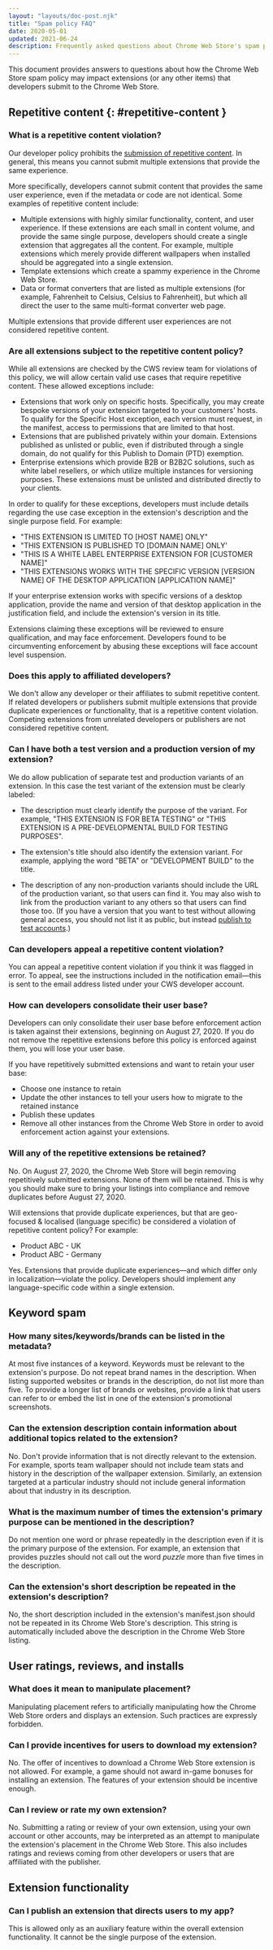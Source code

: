 ```yaml
---
layout: "layouts/doc-post.njk"
title: "Spam policy FAQ"
date: 2020-05-01
updated: 2021-06-24
description: Frequently asked questions about Chrome Web Store's spam policy.
---
```


This document provides answers to questions about how the Chrome Web Store spam policy may impact extensions (or any other items) that developers submit to the Chrome Web Store.

## Repetitive content {: #repetitive-content }

### What is a repetitive content violation?

Our developer policy prohibits the [submission of repetitive
content](/docs/webstore/program_policies#spam). In general, this means you
cannot submit multiple extensions that provide the same experience.

More specifically, developers cannot submit content that provides the same user experience, even if
the metadata or code are not identical. Some examples of repetitive content include:


* Multiple extensions with highly similar functionality, content, and user experience. If these
  extensions are each small in content volume, and provide the same single purpose, developers
  should create a single extension that aggregates all the content. For example, multiple
  extensions which merely provide different wallpapers when installed should be aggregated into a
  single extension. 
* Template extensions which create a spammy experience in the Chrome Web Store. 
* Data or format converters that are listed as multiple extensions (for example, Fahrenheit to
  Celsius, Celsius to Fahrenheit), but which all direct the user to the same multi-format converter
  web page.

Multiple extensions that provide different user experiences are not considered repetitive content.


### Are all extensions subject to the repetitive content policy?

While all extensions are checked by the CWS review team for violations of this policy, we will allow
certain valid use cases that require repetitive content. These allowed exceptions include:


* Extensions that work only on specific hosts. Specifically, you may create bespoke versions of
  your extension targeted to your customers' hosts. To qualify for the Specific Host exception,
  each version must request, in the manifest, access to permissions that are limited to that host. 
* Extensions that are published privately within your domain. Extensions published as unlisted or
  public, even if distributed through a single domain, do not qualify for this Publish to Domain
  (PTD) exemption. 
* Enterprise extensions which provide B2B or B2B2C solutions, such as white label resellers, or
  which utilize multiple instances for versioning purposes. These extensions must be unlisted and
  distributed directly to your clients. 

In order to qualify for these exceptions, developers must include details regarding the use case
exception in the extension's description and the single purpose field. For example:


*   "THIS EXTENSION IS LIMITED TO [HOST NAME] ONLY"
*   "THIS EXTENSION IS PUBLISHED TO [DOMAIN NAME] ONLY'
*   "THIS IS A WHITE LABEL ENTERPRISE EXTENSION FOR [CUSTOMER NAME]"
*   "THIS EXTENSIONS WORKS WITH THE SPECIFIC VERSION [VERSION NAME] OF THE DESKTOP APPLICATION  [APPLICATION NAME]"

If your enterprise extension works with specific versions of a desktop application, provide the name
and version of that desktop application in the justification field, and include the extension's
version in its title. 

Extensions claiming these exceptions will be reviewed to ensure qualification, and may face
enforcement. Developers found to be circumventing enforcement by abusing these exceptions will face
account level suspension. 


### Does this apply to affiliated developers?

We don't allow any developer or their affiliates to submit repetitive content. If related developers
or publishers submit multiple extensions that provide duplicate experiences or functionality, that
is a repetitive content violation. Competing extensions from unrelated developers or publishers are
not considered repetitive content.


### Can I have both a test version and a production version of my extension?

We do allow publication of separate test and production variants of an extension. In this case the
test variant of the extension must be clearly labeled:



* The description must clearly identify the purpose of the variant. For example, "THIS EXTENSION IS
  FOR BETA TESTING" or "THIS EXTENSION IS A PRE-DEVELOPMENTAL BUILD FOR TESTING PURPOSES".

* The extension's title should also identify the extension variant. For example, applying the word
  "BETA" or "DEVELOPMENT BUILD" to the title.

* The description of any non-production variants should include the URL of the production variant,
  so that users can find it. You may also wish to link from the production variant to any others so
  that users can find those too. (If you have a version that you want to test without allowing
  general access, you should not list it as public, but instead [publish to test
  accounts](https://developer.chrome.com/webstore/publish#publishing-to-test-accounts).)



### Can developers appeal a repetitive content violation?

You can appeal a repetitive content violation if you think it was flagged in error. To appeal, see
the instructions included in the notification email—this is sent to the email address listed under
your CWS developer account.


### How can developers consolidate their user base?

Developers can only consolidate their user base before enforcement action is taken against their
extensions, beginning on August 27, 2020. If you do not remove the repetitive extensions before this
policy is enforced against them, you will lose your user base. 

If you have repetitively submitted extensions and want to retain your user base:



* Choose one instance to retain
* Update the other instances to tell your users how to migrate to the retained instance
* Publish these updates
* Remove all other instances from the Chrome Web Store in order to avoid enforcement action
  against your extensions. 


### Will any of the repetitive extensions be retained?

No. On August 27, 2020, the Chrome Web Store will begin removing repetitively submitted extensions.
None of them will be retained. This is why you should make sure to bring your listings into
compliance and remove duplicates before August 27, 2020.

Will extensions that provide duplicate experiences, but that are geo-focused & localised (language
specific) be considered a violation of repetitive content policy? For example:

 - Product ABC - UK
 - Product ABC - Germany

Yes. Extensions that provide duplicate experiences—and which differ only in localization—violate the
policy. Developers should implement any language-specific code within a single extension.


<h2>Keyword spam</h2>

### How many sites/keywords/brands can be listed in the metadata?

At most five instances of a keyword. Keywords must be relevant to the extension's purpose. Do not
repeat brand names in the description. When listing supported websites or brands in the description,
do not list more than five. To provide a longer list of brands or websites, provide a link that
users can refer to or embed the list in one of the extension's promotional screenshots.


### Can the extension description contain information about additional topics related to the extension?

No. Don't provide information that is not directly relevant to the extension. For example, sports
team wallpaper should not include team stats and history in the description of the wallpaper
extension. Similarly, an extension targeted at a particular industry should not include general
information about that industry in its description. 


### What is the maximum number of times the extension's primary purpose can be mentioned in the description?

Do not mention one word or phrase repeatedly in the description even if it is the primary purpose of
the extension. For example, an extension that provides puzzles should not call out the word _puzzle_
more than five times in the description.


### Can the extension's short description be repeated in the extension's description?

No, the short description included in the extension's manifest.json should not be repeated in its
Chrome Web Store's description. This string is automatically included above the description in the
Chrome Web Store listing.


<h2>User ratings, reviews, and installs</h2>

### What does it mean to manipulate placement?

Manipulating placement refers to artificially manipulating how the Chrome Web Store orders and
displays an extension. Such practices are expressly forbidden.


### Can I provide incentives for users to download my extension?

No. The offer of incentives to download a Chrome Web Store extension is not allowed. For example, a
game should not award in-game bonuses for installing an extension. The features of your extension
should be incentive enough.


### Can I review or rate my own extension?

No. Submitting a rating or review of your own extension, using your own account or other accounts,
may be interpreted as an attempt to manipulate the extension's placement in the Chrome Web Store.
This also includes ratings and reviews coming from other developers or users that are affiliated
with the publisher.


<h2>Extension functionality</h2>

### Can I publish an extension that directs users to my app?

This is allowed only as an auxiliary feature within the overall extension functionality. It cannot
be the single purpose of the extension.
